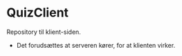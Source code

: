 # QuizClient
Repository til klient-siden.

- Det forudsættes at serveren kører, for at klienten virker.
